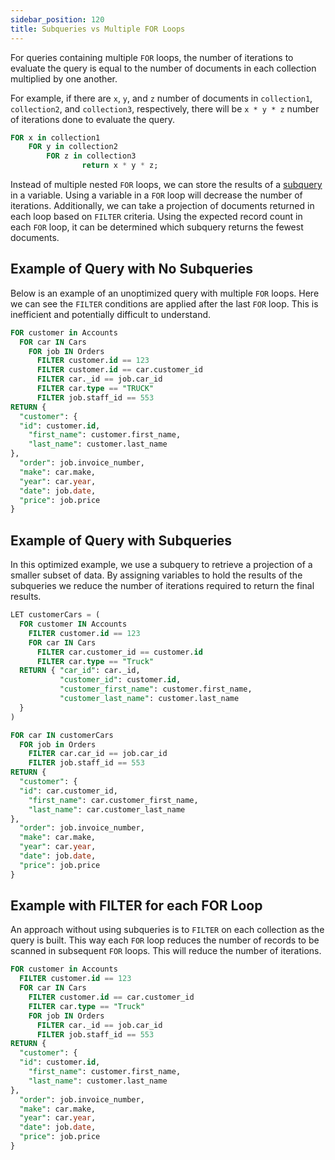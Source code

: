```yaml
---
sidebar_position: 120
title: Subqueries vs Multiple FOR Loops
---
```


For queries containing multiple `FOR` loops, the number of iterations to evaluate the query is equal to the number of documents in each collection multiplied by one another. 

For example, if there are `x`, `y`, and `z` number of documents in `collection1`, `collection2`, and `collection3`, respectively, there will be `x * y * z` number of iterations done to evaluate the query.

```sql
FOR x in collection1
	FOR y in collection2
		FOR z in collection3
				return x * y * z;
```

Instead of multiple nested `FOR` loops, we can store the results of a [subquery](/docs/queries/query-examples/subqueries) in a variable. Using a variable in a `FOR` loop will decrease the number of iterations. Additionally, we can take a projection of documents returned in each loop based on `FILTER` criteria. Using the expected record count in each `FOR` loop, it can be determined which subquery returns the fewest documents. 

## Example of Query with No Subqueries

Below is an example of an unoptimized query with multiple `FOR` loops. Here we can see the `FILTER` conditions are applied after the last `FOR` loop. This is inefficient and potentially difficult to understand.

```sql
FOR customer in Accounts
  FOR car IN Cars
    FOR job IN Orders
      FILTER customer.id == 123
      FILTER customer.id == car.customer_id
      FILTER car._id == job.car_id
      FILTER car.type == "TRUCK"
      FILTER job.staff_id == 553
RETURN {
  "customer": {
  "id": customer.id,
	"first_name": customer.first_name,
	"last_name": customer.last_name				
},
  "order": job.invoice_number,
  "make": car.make,
  "year": car.year,
  "date": job.date,
  "price": job.price
}
```

## Example of Query with Subqueries

In this optimized example, we use a subquery to retrieve a projection of a smaller subset of data. By assigning variables to hold the results of the subqueries we reduce the number of iterations required to return the final results.

```sql
LET customerCars = (
  FOR customer IN Accounts 
    FILTER customer.id == 123
    FOR car IN Cars 
      FILTER car.customer_id == customer.id
      FILTER car.type == "Truck"
  RETURN { "car_id": car._id,
           "customer_id": customer.id,
           "customer_first_name": customer.first_name,
           "customer_last_name": customer.last_name
  }
)

FOR car IN customerCars
  FOR job in Orders
    FILTER car.car_id == job.car_id
    FILTER job.staff_id == 553
RETURN {
  "customer": {
  "id": car.customer_id,
	"first_name": car.customer_first_name,
	"last_name": car.customer_last_name				
},
  "order": job.invoice_number,
  "make": car.make,
  "year": car.year,
  "date": job.date,
  "price": job.price
}
```
## Example with FILTER for each FOR Loop

An approach without using subqueries is to `FILTER` on each collection as the query is built. This way each `FOR` loop reduces the number of records to be scanned in subsequent `FOR` loops. This will reduce the number of iterations.

```sql
FOR customer in Accounts
  FILTER customer.id == 123
  FOR car IN Cars
    FILTER customer.id == car.customer_id
    FILTER car.type == "Truck"
    FOR job IN Orders
      FILTER car._id == job.car_id
      FILTER job.staff_id == 553
RETURN {
  "customer": {
  "id": customer.id,
	"first_name": customer.first_name,
	"last_name": customer.last_name				
},
  "order": job.invoice_number,
  "make": car.make,
  "year": car.year,
  "date": job.date,
  "price": job.price
}
```